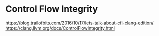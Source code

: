 # Control Flow Integrity

<https://blog.trailofbits.com/2016/10/17/lets-talk-about-cfi-clang-edition/>
<https://clang.llvm.org/docs/ControlFlowIntegrity.html>


